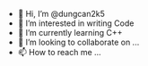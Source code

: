 - 👋 Hi, I’m @dungcan2k5
- 👀 I’m interested in writing Code
- 🌱 I’m currently learning C++
- 💞️ I’m looking to collaborate on ...
- 📫 How to reach me ...

<!---
dungcan2k5/dungcan2k5 is a ✨ special ✨ repository because its `README.md` (this file) appears on your GitHub profile.
You can click the Preview link to take a look at your changes.
--->
